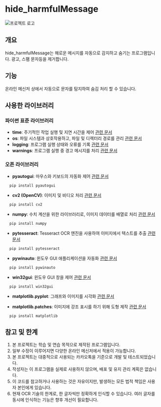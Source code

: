 # hide_harmfulMessage

![프로젝트 로고](image.png)

## 개요
hide_harmfulMessage는 해로운 메시지를 자동으로 감지하고 숨기는 프로그램입니다. 광고, 스팸 문자등을 제거합니다.

## 기능
온라인 메신저 상에서 자동으로 문자를 탐지하여 숨김 처리 할 수 있습니다.

## 사용한 라이브러리

### 파이썬 표준 라이브러리
- **time**: 주기적인 작업 실행 및 지연 시간을 제어 [관련 문서](https://docs.python.org/3/library/time.html)
- **os**: 파일 시스템과 상호작용하고, 파일 및 디렉터리 경로를 관리 [관련 문서](https://docs.python.org/3/library/os.html)
- **logging**: 프로그램 실행 상태와 오류를 기록 [관련 문서](https://docs.python.org/3/library/logging.html)
- **warnings**: 프로그램 실행 중 경고 메시지를 처리 [관련 문서](https://docs.python.org/3/library/warnings.html)

### 오픈 라이브러리
- **pyautogui**: 마우스와 키보드의 자동화 제어 [관련 문서](https://pyautogui.readthedocs.io/)
```
  pip install pyautogui
```
  
- **cv2 (OpenCV)**: 이미지 및 비디오 처리 [관련 문서](https://opencv.org/)
```
  pip install cv2
```

- **numpy**: 수치 계산을 위한 라이브러리로, 이미지 데이터를 배열로 처리 [관련 문서](https://numpy.org/)
```
  pip install numpy
```
- **pytesseract**: Tesseract OCR 엔진을 사용하여 이미지에서 텍스트를 추출 [관련 문서](https://github.com/madmaze/pytesseract)
```
  pip install pytesseract
```
- **pywinauto**: 윈도우 GUI 애플리케이션을 자동화 [관련 문서](https://github.com/pywinauto/pywinauto)
```
  pip install pywinauto
```
- **win32gui**: 윈도우 GUI 창을 제어 [관련 문서](https://pypi.org/project/win32gui/)
```
  pip install win32gui
```
- **matplotlib.pyplot**: 그래프와 이미지를 시각화 [관련 문서](https://matplotlib.org/stable/api/pyplot_summary.html)

- **matplotlib.patches**: 이미지에 강조 표시를 하기 위해 도형 제작 [관련 문서](https://matplotlib.org/stable/api/patches_api.html)
```
  pip install matplotlib
```

## 참고 및 한계
1. 본 프로젝트는 학습 및 연습 목적으로 제작된 프로그램입니다.
2. 일부 수정이 이루어지면 다양한 온라인 메신저에서 적용이 가능합니다.
3. 본 프로젝트는 대중적으로 사용되는 카카오톡을 기준으로 개발 및 테스트되었습니다.
4. 작성자는 이 프로그램을 실제로 사용하지 않으며, 배포 및 유지 관리 계획은 없습니다.
5. 이 코드를 참고하거나 사용하는 것은 자유이지만, 발생하는 모든 법적 책임은 사용자 본인에게 있습니다.
6. 현재 OCR 기술의 한계로, 한 글자씩만 정확하게 인식할 수 있습니다. 여러 글자를 동시에 인식하는 기능은 향후 개선이 필요합니다.
